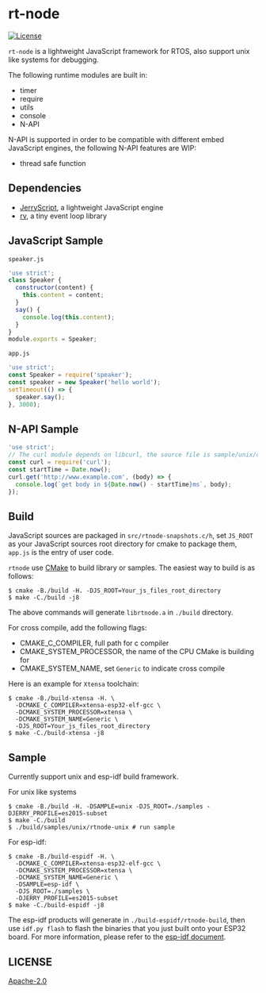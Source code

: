 # rt-node
[![License](https://img.shields.io/badge/licence-Apache%202.0-brightgreen.svg?style=flat)](LICENSE)

`rt-node` is a lightweight JavaScript framework for RTOS, also support unix like systems for debugging.

The following runtime modules are built in:
- timer
- require
- utils
- console
- N-API

N-API is supported in order to be compatible with different embed JavaScript engines, the following N-API features are WIP:
- thread safe function

## Dependencies

- [JerryScript](./deps/jerryscript), a lightweight JavaScript engine
- [rv](./deps/rv), a tiny event loop library

## JavaScript Sample

`speaker.js`

```javascript
'use strict';
class Speaker {
  constructor(content) {
    this.content = content;
  }
  say() {
    console.log(this.content);
  }
}
module.exports = Speaker;
```

`app.js`

```javascript
'use strict';
const Speaker = require('speaker');
const speaker = new Speaker('hello world');
setTimeout(() => {
  speaker.say();
}, 3000);
```

## N-API Sample

```javascript
'use strict';
// The curl module depends on libcurl, the source file is sample/unix/curl.c
const curl = require('curl');
const startTime = Date.now();
curl.get('http://www.example.com', (body) => {
  console.log(`get body in ${Date.now() - startTime}ms`, body);
});
```

## Build

JavaScript sources are packaged in `src/rtnode-snapshots.c/h`, set `JS_ROOT` as your JavaScript sources root directory for cmake to package them, `app.js` is the entry of user code.

`rtnode` use [CMake](https://cmake.org) to build library or samples. The easiest way to build is as follows:

```shell
$ cmake -B./build -H. -DJS_ROOT=Your_js_files_root_directory
$ make -C./build -j8
```

The above commands will generate `librtnode.a` in `./build` directory.

For cross compile, add the following flags:
- CMAKE_C_COMPILER, full path for c compiler
- CMAKE_SYSTEM_PROCESSOR, the name of the CPU CMake is building for
- CMAKE_SYSTEM_NAME, set `Generic` to indicate cross compile

Here is an example for `Xtensa` toolchain:

```shell
$ cmake -B./build-xtensa -H. \
  -DCMAKE_C_COMPILER=xtensa-esp32-elf-gcc \
  -DCMAKE_SYSTEM_PROCESSOR=xtensa \
  -DCMAKE_SYSTEM_NAME=Generic \
  -DJS_ROOT=Your_js_files_root_directory
$ make -C./build-xtensa -j8
```

## Sample

Currently support unix and esp-idf build framework.

For unix like systems
```shell
$ cmake -B./build -H. -DSAMPLE=unix -DJS_ROOT=./samples -DJERRY_PROFILE=es2015-subset
$ make -C./build
$ ./build/samples/unix/rtnode-unix # run sample
```

For esp-idf:
```shell
$ cmake -B./build-espidf -H. \
  -DCMAKE_C_COMPILER=xtensa-esp32-elf-gcc \
  -DCMAKE_SYSTEM_PROCESSOR=xtensa \
  -DCMAKE_SYSTEM_NAME=Generic \
  -DSAMPLE=esp-idf \
  -DJS_ROOT=./samples \
  -DJERRY_PROFILE=es2015-subset
$ make -C./build-espidf -j8
```

The esp-idf products will generate in `./build-espidf/rtnode-build`, then use `idf.py flash` to flash the binaries that you just built onto your ESP32 board. For more information, please refer to the [esp-idf document](https://docs.espressif.com/projects/esp-idf/en/latest/get-started/#step-9-flash-onto-the-device).

## LICENSE

[Apache-2.0](./LICENSE)
